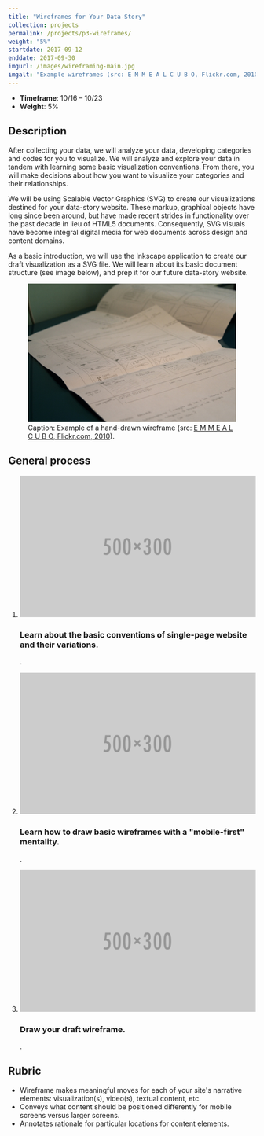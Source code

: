 ```yaml
---
title: "Wireframes for Your Data-Story"
collection: projects
permalink: /projects/p3-wireframes/
weight: "5%"
startdate: 2017-09-12
enddate: 2017-09-30
imgurl: /images/wireframing-main.jpg
imgalt: "Example wireframes (src: E M M E A L C U B O, Flickr.com, 2010)"
---
```


<ul class="project-top-info">
  <li>
    <b>Timeframe</b>: 10/16 &ndash; 10/23</li>
  <li>
    <b>Weight</b>: 5%</li>
</ul>

## Description

After collecting your data, we will analyze your data, developing categories and codes for you to visualize. We will analyze and explore your data in tandem with learning some basic visualization conventions. From there, you will make decisions about how you want to visualize your categories and their relationships.

We will be using Scalable Vector Graphics (SVG) to create our visualizations destined for your data-story website. These markup, graphical objects have long since been around, but have made recent strides in functionality over the past decade in lieu of HTML5 documents. Consequently, SVG visuals have become integral digital media for web documents across design and content domains.

As a basic introduction, we will use the Inkscape application to create our draft visualization as a SVG file. We will learn about its basic document structure (see image below), and prep it for our future data-story website.

<figure id="twitter-css-body" class="figure-inline proj-img">
  <img src="/images/wireframing-main.jpg" alt="Example wireframe." />
  <figcaption>
    Caption: Example of a hand-drawn wireframe (src: <a href="https://www.flickr.com/photos/emmealcubo/5371775365/in/photolist-9bFKED-abYA4H-cvkBn9-8TQ2Br-7gCj16-4JEry6-3bGhod-aqp9jU-7uErK7-bTR7DP-7q1WS1-6Zz33t-7q1Wkj-dCqMpJ-5phnwg-5jY5iN-9bFKXk-9bJRiq-5yncqS-4DSFZP-7CrWbG-5apKh-9sE9g5-6hhvg9-6ASUoa-8UjXmP-7AEeem-7F8LGj-cJ3xEA-6iMWfd-9sE9Go-6Vfur9-5TCXSw-7FSxZE-dwBJPJ-6iHPQa-dwwe3k-6iMXGo-bmXXor-dwwecc-6iHQmi-8iZ3U1-9Nppjx-Gyiqf-6VbqH4-6iMZbJ-6iHLz6-bNycnz-raku7p-6iHPoT" target="_blank">E M M E A L C U B O, Flickr.com, 2010</a>).
  </figcaption>
</figure>

## General process

<ol class="visual-list">
  <li>
    <img class="image" src="/images/500x300.png" alt="Data-gathering image" />
    <div class="content">
      <h3>Learn about the basic conventions of single-page website and their variations.</h3>
      <p>
        .</p>
    </div>
  </li>

  <li>
    <img class="image" src="/images/500x300.png" alt="Data-gathering image" />
    <div class="content">
      <h3>Learn how to draw basic wireframes with a "mobile-first" mentality.</h3>
      <p>
        .</p>
    </div>
  </li>

  <li>
    <img class="image" src="/images/500x300.png" alt="Data-gathering image" />
    <div class="content">
      <h3>Draw your draft wireframe.</h3>
      <p>
        .</p>
    </div>
  </li>
</ol>

## Rubric

- Wireframe makes meaningful moves for each of your site's narrative elements: visualization(s), video(s), textual content, etc.
- Conveys what content should be positioned differently for mobile screens versus larger screens.
- Annotates rationale for particular locations for content elements.
